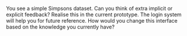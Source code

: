 You see a simple Simpsons dataset. Can you think of extra implicit or explicit feedback? Realise this in the current prototype.
The login system will help you for future reference. How would you change this interface based on the knowledge you currently have?